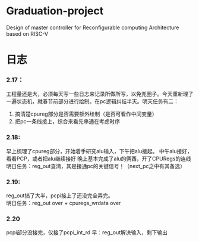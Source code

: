 # Graduation-project
Design of master controller for Reconfigurable computing Architecture based on RISC-V
# 日志
### 2.17：
工程量还是大，必须每天写一些日志来记录所做所写，以免兜圈子。今天重新理了一遍状态机，就春节前部分进行绘制。在pc逻辑纠结半天。明天任务有二：  
1. 搞清楚cpureg部分是否需要额外绘制（是否可看作中间变量）  
2. 把pc一条线接上，综合来看先串通在考虑时序
### 2.18:
早上梳理了cpureg部分，开始着手研究alu输入，下午把alu接起。
中午alu接好，看看PCP，或者把alu继续接好
晚上基本完成了alu的俩西，开了CPURegs的连线  
明日任务：reg_out查清，其是接通pc的关键信号！（next_pc之中有其备选）
### 2.19:
reg_out搞了大半，pcpi接上了还没完全弄完。  
明日任务：reg_out over + cpuregs_wrdata over 
### 2.20
pcpi部分没接完，仅接了pcpi_int_rd
早：reg_out解决输入，剩下输出